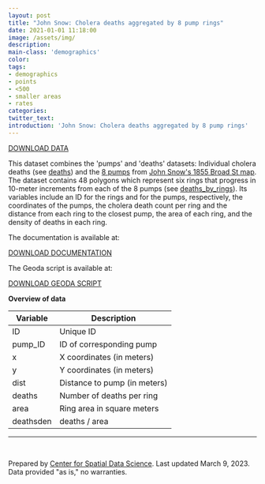 ```yaml
---
layout: post
title: "John Snow: Cholera deaths aggregated by 8 pump rings"
date: 2021-01-01 11:18:00
image: /assets/img/
description:
main-class: 'demographics'
color:
tags:
- demographics
- points
- <500
- smaller areas
- rates
categories:
twitter_text:
introduction: 'John Snow: Cholera deaths aggregated by 8 pump rings'
---
```

<script>
  var map = L.map('map');
  L.tileLayer('https://api.tiles.mapbox.com/v4/{id}/{z}/{x}/{y}.png?access_token=pk.eyJ1IjoibWFwYm94IiwiYSI6ImNpejY4NXVycTA2emYycXBndHRqcmZ3N3gifQ.rJcFIG214AriISLbB6B5aw', { <!--this is the URL for the Nepal Geojson-->
		maxZoom: 18,
		attribution: 'Map data &copy; <a href="http://openstreetmap.org">OpenStreetMap</a> contributors, ' +
			'<a href="http://creativecommons.org/licenses/by-sa/2.0/">CC-BY-SA</a>, ' +
			'Imagery © <a href="http://mapbox.com">Mapbox</a>',
		id: 'mapbox.light'
	}).addTo(map);

  map.scrollWheelZoom.disable();
  map.touchZoom.disable();
  var enableMapInteraction = function () {
      map.scrollWheelZoom.enable();
      map.touchZoom.enable();
  }
  $('#map').on('click touch', enableMapInteraction);
$('#map').on('mouseout', function(){ map.scrollWheelZoom.disable();});

  var smallIcon = L.icon({
         iconUrl: 'http://www.hckrecruitment.nic.in/images/blue.png',
         iconSize: [16, 16], // size of the icon
         });

   function onEachFeature(feature, layer) {
     //console.log(feature);
     var txt = "";
     for (var fname in feature.properties) {
       txt += fname;
       txt += " : ";
       txt += feature.properties[fname];
       txt += "<br/>";
     }
     layer.bindPopup(txt);
   }


  // load GeoJSON from an external file
  // load GeoJSON from an external file
  $.getJSON("../data/deaths_by_otherrings.geojson",function(data){
    // add GeoJSON layer to the map once the file is loaded
    var json = L.geoJson(data, {
      pointToLayer: function(feature, latlng) {
        
        return L.marker(latlng, {
          icon: smallIcon
        });
      },
      onEachFeature: onEachFeature
    });
    json.addTo(map);
    map.fitBounds(json.getBounds());
  });

</script>

[DOWNLOAD DATA](../data/snow5.zip)

This dataset combines the 'pumps' and 'deaths' datasets: Individual cholera deaths (see [deaths](https://geodacenter.github.io/data-and-lab/snow1/)) and the [8 pumps](https://geodacenter.github.io/data-and-lab/snow6/) from [John Snow's 1855 Broad St map](http://kora.matrix.msu.edu/files/21/120/15-78-1DB-22-1855-01-SnowMCC2-map1-rev.pdf). The dataset contains 48 polygons which represent six rings that progress in 10-meter increments from each of the 8 pumps (see [deaths_by_rings](https://geodacenter.github.io/data-and-lab/snow5/)). Its variables include an ID for the rings and for the pumps, respectively, the coordinates of the pumps, the cholera death count per ring and the distance from each ring to the closest pump, the area of each ring, and the density of deaths in each ring.

The documentation is available at:

[DOWNLOAD DOCUMENTATION](../data/snow_documentation.pdf)

The Geoda script is available at:

[DOWNLOAD GEODA SCRIPT](../data/geoda_scripts_snow.pdf)


**Overview of data**

|	Variable	| 	Description 	|
|---|---|				
|	ID 	|	Unique ID 	|
|	pump_ID	|	ID of corresponding pump 	|
|	x 	|	X coordinates (in meters) 	|
|	y 	|	Y coordinates (in meters) 	|
|	dist	|	Distance to pump (in meters) 	|
|	deaths	|	Number of deaths per ring 	|
|	area	|	Ring area in square meters 	|
|	deathsden	|	deaths / area 	|

* * * * *
<br />

Prepared by [Center for Spatial Data Science](https://spatial.uchicago.edu/). Last updated March 9, 2023. Data provided "as is," no warranties.

